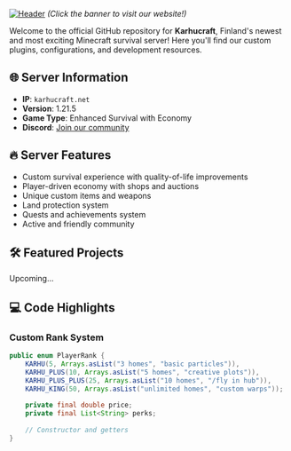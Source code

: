 [![Header](https://i.imgur.com/your-header-image.png)](https://karhucraft.net)
*(Click the banner to visit our website!)*

Welcome to the official GitHub repository for **Karhucraft**, Finland's newest and most exciting Minecraft survival server! Here you'll find our custom plugins, configurations, and development resources.

## 🌐 Server Information
- **IP**: `karhucraft.net`
- **Version**: 1.21.5
- **Game Type**: Enhanced Survival with Economy
- **Discord**: [Join our community](https://discord.gg/karhucraft)

## 🔥 Server Features
- Custom survival experience with quality-of-life improvements
- Player-driven economy with shops and auctions
- Unique custom items and weapons
- Land protection system
- Quests and achievements system
- Active and friendly community

## 🛠️ Featured Projects

Upcoming...

<!--
### Core Systems
[![Karhucraft-Core](https://github-readme-stats.vercel.app/api/pin/?username=yourusername&repo=Karhucraft-Core&theme=dark)](https://github.com/yourusername/Karhucraft-Core)
Our main server core handling economy, ranks, and core functionalities.

### Custom Items
[![Custom-Items](https://github-readme-stats.vercel.app/api/pin/?username=yourusername&repo=Karhucraft-Items&theme=dark)](https://github.com/yourusername/Karhucraft-Items)
Plugin for all our unique weapons, tools, and armor with special abilities.

### Shop System
[![Shop-System](https://github-readme-stats.vercel.app/api/pin/?username=yourusername&repo=Karhucraft-Shops&theme=dark)](https://github.com/yourusername/Karhucraft-Shops)
Advanced player shop and auction house system.
-->
## 💻 Code Highlights

### Custom Rank System
```java
public enum PlayerRank {
    KARHU(5, Arrays.asList("3 homes", "basic particles")),
    KARHU_PLUS(10, Arrays.asList("5 homes", "creative plots")),
    KARHU_PLUS_PLUS(25, Arrays.asList("10 homes", "/fly in hub")),
    KARHU_KING(50, Arrays.asList("unlimited homes", "custom warps"));
    
    private final double price;
    private final List<String> perks;
    
    // Constructor and getters
}
